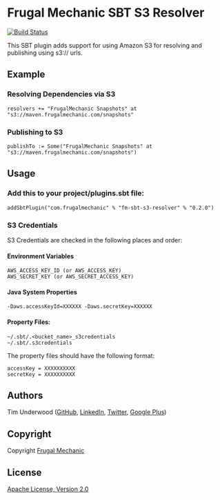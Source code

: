 # Frugal Mechanic SBT S3 Resolver

[![Build Status](https://travis-ci.org/frugalmechanic/fm-sbt-s3-resolver.svg?branch=master)](https://travis-ci.org/frugalmechanic/fm-sbt-s3-resolver)

This SBT plugin adds support for using Amazon S3 for resolving and publishing using s3:// urls.

## Example

### Resolving Dependencies via S3

    resolvers += "FrugalMechanic Snapshots" at "s3://maven.frugalmechanic.com/snapshots"

### Publishing to S3

    publishTo := Some("FrugalMechanic Snapshots" at "s3://maven.frugalmechanic.com/snapshots")


## Usage

### Add this to your project/plugins.sbt file:

    addSbtPlugin("com.frugalmechanic" % "fm-sbt-s3-resolver" % "0.2.0")

### S3 Credentials

S3 Credentials are checked in the following places and order:

#### Environment Variables

    AWS_ACCESS_KEY_ID (or AWS_ACCESS_KEY)
    AWS_SECRET_KEY (or AWS_SECRET_ACCESS_KEY)

#### Java System Properties

    -Daws.accessKeyId=XXXXXX -Daws.secretKey=XXXXXX 

#### Property Files:
  
    ~/.sbt/.<bucket_name>_s3credentials
    ~/.sbt/.s3credentials
    
The property files should have the following format:
  
    accessKey = XXXXXXXXXX
    secretKey = XXXXXXXXXX

## Authors

Tim Underwood (<a href="https://github.com/tpunder" rel="author">GitHub</a>, <a href="https://www.linkedin.com/in/tpunder" rel="author">LinkedIn</a>, <a href="https://twitter.com/tpunder" rel="author">Twitter</a>, <a href="https://plus.google.com/+TimUnderwood0" rel="author">Google Plus</a>)

## Copyright

Copyright [Frugal Mechanic](http://frugalmechanic.com)

## License

[Apache License, Version 2.0](http://www.apache.org/licenses/LICENSE-2.0.txt)